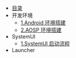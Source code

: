 - [目录](./README.md)
- 开发环境
  - [1.Android 环境搭建](./开发环境/1.Android环境搭建.md)
  - [2.AOSP 环境搭建](./开发环境/2.AOSP环境搭建.md)
- SystemUI
  - [1.SystemUI 启动流程](./SystemUI/1.SystemUI启动流程.md)
- Launcher

